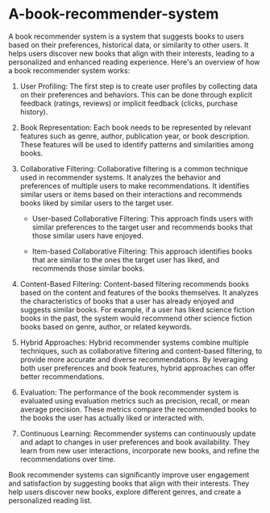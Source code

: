 # A-book-recommender-system

A book recommender system is a system that suggests books to users based on their preferences, historical data, or similarity to other users. It helps users discover new books that align with their interests, leading to a personalized and enhanced reading experience. Here's an overview of how a book recommender system works:

1. User Profiling: The first step is to create user profiles by collecting data on their preferences and behaviors. This can be done through explicit feedback (ratings, reviews) or implicit feedback (clicks, purchase history).

2. Book Representation: Each book needs to be represented by relevant features such as genre, author, publication year, or book description. These features will be used to identify patterns and similarities among books.

3. Collaborative Filtering: Collaborative filtering is a common technique used in recommender systems. It analyzes the behavior and preferences of multiple users to make recommendations. It identifies similar users or items based on their interactions and recommends books liked by similar users to the target user.

   - User-based Collaborative Filtering: This approach finds users with similar preferences to the target user and recommends books that those similar users have enjoyed.
   
   - Item-based Collaborative Filtering: This approach identifies books that are similar to the ones the target user has liked, and recommends those similar books.

4. Content-Based Filtering: Content-based filtering recommends books based on the content and features of the books themselves. It analyzes the characteristics of books that a user has already enjoyed and suggests similar books. For example, if a user has liked science fiction books in the past, the system would recommend other science fiction books based on genre, author, or related keywords.

5. Hybrid Approaches: Hybrid recommender systems combine multiple techniques, such as collaborative filtering and content-based filtering, to provide more accurate and diverse recommendations. By leveraging both user preferences and book features, hybrid approaches can offer better recommendations.

6. Evaluation: The performance of the book recommender system is evaluated using evaluation metrics such as precision, recall, or mean average precision. These metrics compare the recommended books to the books the user has actually liked or interacted with.

7. Continuous Learning: Recommender systems can continuously update and adapt to changes in user preferences and book availability. They learn from new user interactions, incorporate new books, and refine the recommendations over time.

Book recommender systems can significantly improve user engagement and satisfaction by suggesting books that align with their interests. They help users discover new books, explore different genres, and create a personalized reading list.
